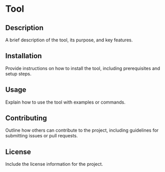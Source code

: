 # Tool

## Description
A brief description of the tool, its purpose, and key features.

## Installation
Provide instructions on how to install the tool, including prerequisites and setup steps.

## Usage
Explain how to use the tool with examples or commands.

## Contributing
Outline how others can contribute to the project, including guidelines for submitting issues or pull requests.

## License
Include the license information for the project.
